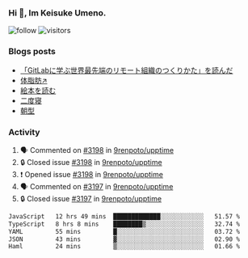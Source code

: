 ### Hi 👋, Im Keisuke Umeno.

<!--
**9renpoto/9renpoto** is a ✨ _special_ ✨ repository because its `README.md` (this file) appears on your GitHub profile.

Here are some ideas to get you started:

- 🔭 I’m currently working on ...
- 🌱 I’m currently learning ...
- 👯 I’m looking to collaborate on ...
- 🤔 I’m looking for help with ...
- 💬 Ask me about ...
- 📫 How to reach me: ...
- 😄 Pronouns: ...
- ⚡ Fun fact: ...
-->

![follow](https://img.shields.io/github/followers/9renpoto?label=Follow&style=social)
![visitors](https://komarev.com/ghpvc/?username=9renpoto&label=Profile%20views&color=0e75b6&style=flat)

### Blogs posts

<!-- BLOG-POST-LIST:START -->
- [「GitLabに学ぶ世界最先端のリモート組織のつくりかた」を読んだ](https://9renpoto.win/entry/2024/09/10/remote_organization)
- [体脂肪↗](https://9renpoto.win/entry/2024/08/12/gaining_fat)
- [絵本を読む](https://9renpoto.win/entry/2024/07/26/picture_book)
- [二度寝](https://9renpoto.win/entry/2024/07/18/going_back_to_sleep)
- [朝型](https://9renpoto.win/entry/2024/05/29/im-an-early)
<!-- BLOG-POST-LIST:END -->

### Activity

<!--START_SECTION:activity-->
1. 🗣 Commented on [#3198](https://github.com/9renpoto/upptime/issues/3198#issuecomment-2359211499) in [9renpoto/upptime](https://github.com/9renpoto/upptime)
2. 🔒 Closed issue [#3198](https://github.com/9renpoto/upptime/issues/3198) in [9renpoto/upptime](https://github.com/9renpoto/upptime)
3. ❗ Opened issue [#3198](https://github.com/9renpoto/upptime/issues/3198) in [9renpoto/upptime](https://github.com/9renpoto/upptime)
4. 🗣 Commented on [#3197](https://github.com/9renpoto/upptime/issues/3197#issuecomment-2359177963) in [9renpoto/upptime](https://github.com/9renpoto/upptime)
5. 🔒 Closed issue [#3197](https://github.com/9renpoto/upptime/issues/3197) in [9renpoto/upptime](https://github.com/9renpoto/upptime)
<!--END_SECTION:activity-->

<!--START_SECTION:waka-->

```txt
JavaScript   12 hrs 49 mins  █████████████░░░░░░░░░░░░   51.57 %
TypeScript   8 hrs 8 mins    ████████▒░░░░░░░░░░░░░░░░   32.74 %
YAML         55 mins         █░░░░░░░░░░░░░░░░░░░░░░░░   03.72 %
JSON         43 mins         ▓░░░░░░░░░░░░░░░░░░░░░░░░   02.90 %
Haml         24 mins         ▒░░░░░░░░░░░░░░░░░░░░░░░░   01.66 %
```

<!--END_SECTION:waka-->
